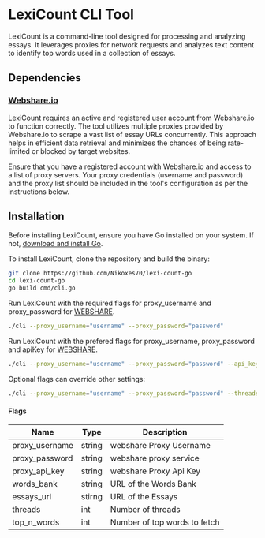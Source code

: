 # LexiCount CLI Tool

LexiCount is a command-line tool designed for processing and analyzing essays. It leverages proxies for network requests and analyzes text content to identify top words used in a collection of essays.

## Dependencies
### [Webshare.io](webshare.io) 
LexiCount requires an active and registered user account from Webshare.io to function correctly. The tool utilizes multiple proxies provided by Webshare.io to scrape a vast list of essay URLs concurrently. This approach helps in efficient data retrieval and minimizes the chances of being rate-limited or blocked by target websites.

Ensure that you have a registered account with Webshare.io and access to a list of proxy servers. Your proxy credentials (username and password) and the proxy list should be included in the tool's configuration as per the instructions below.



## Installation

Before installing LexiCount, ensure you have Go installed on your system. If not, [download and install Go](https://golang.org/dl/).

To install LexiCount, clone the repository and build the binary:

```bash
git clone https://github.com/Nikoxes70/lexi-count-go
cd lexi-count-go 
go build cmd/cli.go
```

Run LexiCount with the required flags for proxy_username and proxy_password for [WEBSHARE](webshare.io).
```bash
./cli --proxy_username="username" --proxy_password="password"
```

Run LexiCount with the prefered flags for proxy_username, proxy_password and apiKey for [WEBSHARE](webshare.io).
```bash
./cli --proxy_username="username" --proxy_password="password" --api_key="apiKey"
```


Optional flags can override other settings:
```bash
./cli --proxy_username="username" --proxy_password="password" --threads=10 --top_n_words=20
```

#### Flags

| Name           | Type   | Description                  |
|----------------|--------|------------------------------|
| proxy_username | string | webshare Proxy Username      |
| proxy_password | string | webshare proxy service       |
| proxy_api_key  | string | webshare Proxy Api Key       |
| words_bank     | string | URL of the Words Bank        |
| essays_url     | stirng | URL of the Essays            |
| threads        | int    | Number of threads            |
| top_n_words    | int    | Number of top words to fetch |